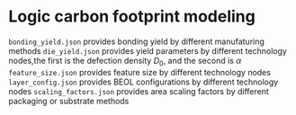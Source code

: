 # Logic carbon footprint modeling

`bonding_yield.json` provides bonding yield by different manufaturing methods
`die_yield.json` provides yield parameters by different technology nodes,the first is the defection density $D_0$, and the second is $\alpha$
`feature_size.json` provides feature size by different technology nodes
`layer_config.json` provides BEOL configurations by different technology nodes
`scaling_factors.json` provides area scaling factors by different packaging or substrate methods
